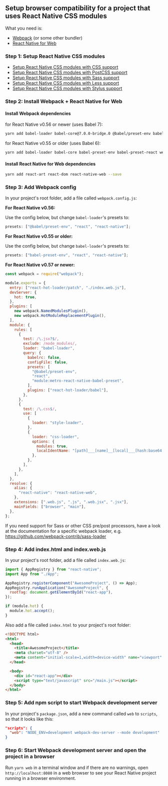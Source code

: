 ## Setup browser compatibility for a project that uses React Native CSS modules

What you need is:

- [Webpack](https://webpack.js.org/) (or some other bundler)
- [React Native for Web](https://github.com/necolas/react-native-web)

### Step 1: Setup React Native CSS modules

- [Setup React Native CSS modules with CSS support](setup-css.md)
- [Setup React Native CSS modules with PostCSS support](setup-postcss.md)
- [Setup React Native CSS modules with Sass support](setup-sass.md)
- [Setup React Native CSS modules with Less support](setup-less.md)
- [Setup React Native CSS modules with Stylus support](setup-stylus.md)

### Step 2: Install Webpack + React Native for Web

#### Install Webpack dependencies

for React Native v0.56 or newer (uses Babel 7):

```sh
yarn add babel-loader babel-core@7.0.0-bridge.0 @babel/preset-env babel-preset-react@7.0.0-beta.3 webpack webpack-cli css-loader react-hot-loader style-loader webpack-dev-server --dev
```

for React Native v0.55 or older (uses Babel 6):

```sh
yarn add babel-loader babel-core babel-preset-env babel-preset-react webpack webpack-cli css-loader react-hot-loader style-loader webpack-dev-server --dev
```

#### Install React Native for Web dependencies

```sh
yarn add react-art react-dom react-native-web --save
```

### Step 3: Add Webpack config

In your project's root folder, add a file called `webpack.config.js`:

**For React Native v0.56:**

Use the config below, but change `babel-loader`'s presets to:

```js
presets: ["@babel/preset-env", "react", "react-native"];
```

**For React Native v0.55 or older:**

Use the config below, but change `babel-loader`'s presets to:

```js
presets: ["babel-preset-env", "react", "react-native"];
```

**For React Native v0.57 or newer:**

```js
const webpack = require("webpack");

module.exports = {
  entry: ["react-hot-loader/patch", "./index.web.js"],
  devServer: {
    hot: true,
  },
  plugins: [
    new webpack.NamedModulesPlugin(),
    new webpack.HotModuleReplacementPlugin(),
  ],
  module: {
    rules: [
      {
        test: /\.jsx?$/,
        exclude: /node_modules/,
        loader: "babel-loader",
        query: {
          babelrc: false,
          configFile: false,
          presets: [
            "@babel/preset-env",
            "react",
            "module:metro-react-native-babel-preset",
          ],
          plugins: ["react-hot-loader/babel"],
        },
      },
      {
        test: /\.css$/,
        use: [
          {
            loader: "style-loader",
          },
          {
            loader: "css-loader",
            options: {
              modules: true,
              localIdentName: "[path]___[name]__[local]___[hash:base64:5]",
            },
          },
        ],
      },
    ],
  },
  resolve: {
    alias: {
      "react-native": "react-native-web",
    },
    extensions: [".web.js", ".js", ".web.jsx", ".jsx"],
    mainFields: ["browser", "main"],
  },
};
```

If you need support for Sass or other CSS pre/post processors, have a look at the documentation for a specific webpack loader, e.g. https://github.com/webpack-contrib/sass-loader

### Step 4: Add index.html and index.web.js

In your project's root folder, add a file called `index.web.js`:

```js
import { AppRegistry } from "react-native";
import App from "./App";

AppRegistry.registerComponent("AwesomeProject", () => App);
AppRegistry.runApplication("AwesomeProject", {
  rootTag: document.getElementById("react-app"),
});

if (module.hot) {
  module.hot.accept();
}
```

Also add a file called `index.html` to your project's root folder:

```html
<!DOCTYPE html>
<html>
  <head>
    <title>AwesomeProject</title>
    <meta charset="utf-8" />
    <meta content="initial-scale=1,width=device-width" name="viewport" />
  </head>

  <body>
    <div id="react-app"></div>
    <script type="text/javascript" src="/main.js"></script>
  </body>
</html>
```

### Step 5: Add npm script to start Webpack development server

In your project's `package.json`, add a new command called `web` to `scripts`, so that it looks like this:

```json
"scripts": {
  "web": "NODE_ENV=development webpack-dev-server --mode development"
}
```

### Step 6: Start Webpack development server and open the project in a browser

Run `yarn web` in a terminal window and if there are no warnings, open `http://localhost:8080` in a web browser to see your React Native project running in a browser environment.

